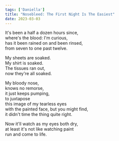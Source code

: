 ```yaml
---  
tags: ['Daniella']
title: "Nosebleed: The First Night Is The Easiest"
date: 2023-03-03
---
```


It's been a half a dozen hours since,  
where's the blood: I'm curious,  
has it been rained on and been rinsed,  
from seven to one past twelve.

My sheets are soaked.  
My shirt is soaked.  
The tissues ran out,  
now they're all soaked.

My bloody nose,  
knows no remorse,  
it just keeps pumping,  
to juxtapose  
this image of my tearless eyes  
with the painted face, but you might find,  
it didn't time the thing quite right.

Now it'll watch as my eyes both dry,  
at least it's not like watching paint  
run and come to life.
